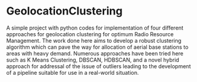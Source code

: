 # GeolocationClustering
A simple project with python codes for implementation of four different approaches for geolocation clustering for optimum Radio Resource Management.
The work done here aims to develop a robust clustering algorithm which can pave the way for allocation of aerial base stations to areas with heavy demand. Numerous approaches have been tried here such as K Means Clustering, DBSCAN, HDBSCAN, and a novel hybrid approach for addressal of the issue of outliers leading to the development of a pipeline suitable for use in a real-world situation. 

